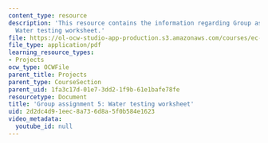 ```yaml
---
content_type: resource
description: 'This resource contains the information regarding Group assignment 5:
  Water testing worksheet.'
file: https://ol-ocw-studio-app-production.s3.amazonaws.com/courses/ec-701j-d-lab-i-development-fall-2009/2d2dc4d91eec8a736d8a5f0b584e1623_MITEC_701JF09_proj5.pdf
file_type: application/pdf
learning_resource_types:
- Projects
ocw_type: OCWFile
parent_title: Projects
parent_type: CourseSection
parent_uid: 1fa3c17d-01e7-3dd2-1f9b-61e1bafe78fe
resourcetype: Document
title: 'Group assignment 5: Water testing worksheet'
uid: 2d2dc4d9-1eec-8a73-6d8a-5f0b584e1623
video_metadata:
  youtube_id: null
---
```


